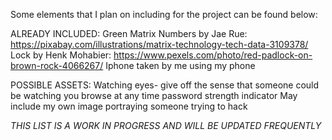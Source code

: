 Some elements that I plan on including for the project can be found below:




ALREADY INCLUDED:
Green Matrix Numbers by Jae Rue: https://pixabay.com/illustrations/matrix-technology-tech-data-3109378/ 
Lock by Henk Mohabier: https://www.pexels.com/photo/red-padlock-on-brown-rock-4066267/
Iphone taken by me using my phone






POSSIBLE ASSETS:
Watching eyes- give off the sense that someone could be watching you browse at any time
password strength indicator
May include my own image portraying someone trying to hack



*THIS LIST IS A WORK IN PROGRESS AND WILL BE UPDATED FREQUENTLY*
